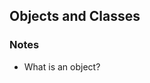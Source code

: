 ## Objects and Classes

### Notes
- What is an object? 
<!--stackedit_data:
eyJoaXN0b3J5IjpbMzczOTg2NTM1XX0=
-->